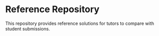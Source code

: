 # Reference Repository

This repository provides reference solutions for tutors to compare with student submissions.
